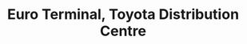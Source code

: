 ---
title: "Euro Terminal, Toyota Distribution Centre"
url: /grimsby/euro-terminal-toyota-distribution-centre/
shop: Autohaus
---